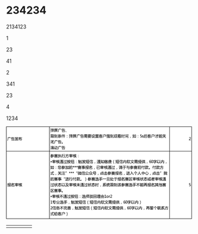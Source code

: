 # 234234

2134123

1

23

41

2

341

23

4

1234

![](../../.gitbook/assets/import.png)

|  |  |  |  |  |
| :--- | :--- | :--- | :--- | :--- |
|  |  |  |  |  |

